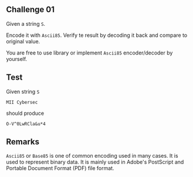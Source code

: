 ## Challenge 01

Given a string `S`.

Encode it with `Ascii85`. Verify te result by decoding it back and compare to original value.

You are free to use library or implement `Ascii85` encoder/decoder by yourself.

## Test

Given string `S`

```
MII Cybersec
```

should produce

```
O-V^0LwRCla&u*4
```

## Remarks

`Ascii85` or `Base85` is one of common encoding used in many cases. It is used to represent binary data. It is mainly used in Adobe's PostScript and Portable Document Format (PDF) file format.